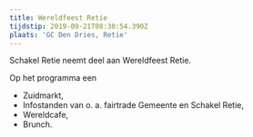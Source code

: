 ```yaml
---
title: Wereldfeest Retie
tijdstip: 2019-09-21T08:30:54.390Z
plaats: 'GC Den Dries, Retie'
---
```

Schakel Retie neemt deel aan Wereldfeest Retie. 

Op het programma een 

* Zuidmarkt, 
* Infostanden van o. a. fairtrade Gemeente en Schakel Retie, 
* Wereldcafe, 
* Brunch.
